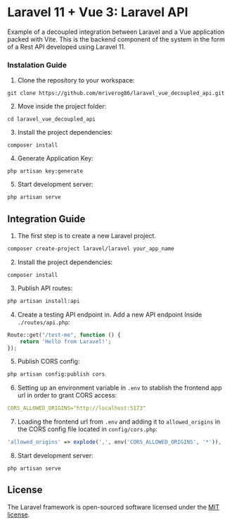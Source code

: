 # Laravel 11 + Vue 3: Laravel API
Example of a decoupled integration between Laravel and a Vue application packed with Vite. This is the backend component of the system in the form of a Rest API developed using Laravel 11.

### Instalation Guide

1. Clone the repository to your workspace:

```shell
git clone https://github.com/mriverog86/laravel_vue_decoupled_api.git
```

2. Move inside the project folder:

```shell
cd laravel_vue_decoupled_api
```

3. Install the project dependencies:

```shell
composer install
```

4. Generate Application Key:

```shell
php artisan key:generate 
```

5. Start development server:

```shell
php artisan serve
```

## Integration Guide

1. The first step is to create a new Laravel project.
```bash
composer create-project laravel/laravel your_app_name
```

2. Install the project dependencies:

```shell
composer install
```

3. Publish API routes:

```bash
php artisan install:api
```

4. Create a testing API endpoint in. Add a new API endpoint Inside `./routes/api.php`:

```php
Route::get("/test-me", function () {
    return 'Hello from Laravel!';
});
```

5. Publish CORS config:
```bash
php artisan config:publish cors
```
6. Setting up an environment variable in `.env` to stablish the frontend app url in order to grant CORS access:
   
```yml
CORS_ALLOWED_ORIGINS="http://localhost:5173"
```

7. Loading the frontend url from `.env` and adding it to `allowed_origins` in the CORS config file located in `config/cors.php`:
  
```php
'allowed_origins' => explode(',', env('CORS_ALLOWED_ORIGINS', '*')),
```

8. Start development server:

```shell
php artisan serve
```

## License

The Laravel framework is open-sourced software licensed under the [MIT license](https://opensource.org/licenses/MIT).
